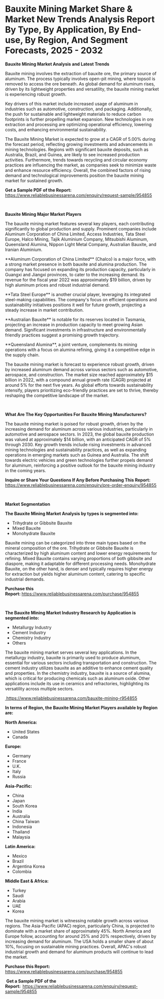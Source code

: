 <p><h1>Bauxite Mining Market Share & Market New Trends Analysis Report By Type, By Application, By End-use, By Region, And Segment Forecasts, 2025 - 2032</h1></p><p><strong>Bauxite Mining Market Analysis and Latest Trends</strong></p>
<p><p>Bauxite mining involves the extraction of bauxite ore, the primary source of aluminum. The process typically involves open-pit mining, where topsoil is removed to access the ore beneath. As global demand for aluminum rises, driven by its lightweight properties and versatility, the bauxite mining market is experiencing robust growth. </p><p>Key drivers of this market include increased usage of aluminum in industries such as automotive, construction, and packaging. Additionally, the push for sustainable and lightweight materials to reduce carbon footprints is further propelling market expansion. New technologies in ore extraction and processing are optimizing operational efficiency, lowering costs, and enhancing environmental sustainability.</p><p>The Bauxite Mining Market is expected to grow at a CAGR of 5.00% during the forecast period, reflecting growing investments and advancements in mining technologies. Regions with significant bauxite deposits, such as Australia, Brazil, and Guinea, are likely to see increased production activities. Furthermore, trends towards recycling and circular economy practices are influencing the market, as companies seek to minimize waste and enhance resource efficiency. Overall, the combined factors of rising demand and technological improvements position the bauxite mining market for sustained growth.</p></p>
<p><strong>Get a Sample PDF of the Report:&nbsp;</strong> <a href="https://www.reliablebusinessarena.com/enquiry/request-sample/954855?utm_campaign=2960&utm_medium=2&utm_source=Github&utm_content=ia&utm_term=16042025&utm_id=bauxite-mining">https://www.reliablebusinessarena.com/enquiry/request-sample/954855</a></p>
<p>&nbsp;</p>
<p><strong>Bauxite Mining Major Market Players</strong></p>
<p><p>The bauxite mining market features several key players, each contributing significantly to global production and supply. Prominent companies include Aluminum Corporation of China Limited, Access Industries, Tata Steel Europe, Halco Mining, Tajik Aluminium Company, Mitsubishi Aluminum, Queensland Alumina, Nippon Light Metal Company, Australian Bauxite, and Iranian Aluminium.</p><p>**Aluminum Corporation of China Limited** (Chalco) is a major force, with a strong market presence in both bauxite and alumina production. The company has focused on expanding its production capacity, particularly in Guangxi and Jiangxi provinces, to cater to the increasing demand. Its revenue for the fiscal year 2022 was approximately $19 billion, driven by high aluminum prices and robust industrial demand.</p><p>**Tata Steel Europe** is another crucial player, leveraging its integrated steel-making capabilities. The company's focus on efficient operations and sustainability initiatives positions it well for future growth, projecting a steady increase in market contribution. </p><p>**Australian Bauxite** is notable for its reserves located in Tasmania, projecting an increase in production capacity to meet growing Asian demand. Significant investments in infrastructure and environmentally friendly practices suggest a promising growth trajectory.</p><p>**Queensland Alumina**, a joint venture, complements its mining operations with a focus on alumina refining, giving it a competitive edge in the supply chain. </p><p>The bauxite mining market is forecast to experience robust growth, driven by increased aluminum demand across various sectors such as automotive, aerospace, and construction. The market size reached approximately $15 billion in 2022, with a compound annual growth rate (CAGR) projected at around 5% for the next five years. As global efforts towards sustainability intensify, players prioritizing eco-friendly practices are set to thrive, thereby reshaping the competitive landscape of the market.</p></p>
<p>&nbsp;</p>
<p><strong>What Are The Key Opportunities For Bauxite Mining Manufacturers?</strong></p>
<p><p>The bauxite mining market is poised for robust growth, driven by the increasing demand for aluminum across various industries, particularly in automotive and aerospace sectors. In 2023, the global bauxite production was valued at approximately $14 billion, with an anticipated CAGR of 5% through 2030. Key growth trends include rising investments in advanced mining technologies and sustainability practices, as well as expanding operations in emerging markets such as Guinea and Australia. The shift towards electric vehicles and green technologies further propels demand for aluminum, reinforcing a positive outlook for the bauxite mining industry in the coming years.</p></p>
<p><strong>Inquire or Share Your Questions If Any Before Purchasing This Report:</strong> <a href="https://www.reliablebusinessarena.com/enquiry/pre-order-enquiry/954855?utm_campaign=2960&utm_medium=2&utm_source=Github&utm_content=ia&utm_term=16042025&utm_id=bauxite-mining">https://www.reliablebusinessarena.com/enquiry/pre-order-enquiry/954855</a></p>
<p>&nbsp;</p>
<p><strong>Market Segmentation</strong></p>
<p><strong>The Bauxite Mining Market Analysis by types is segmented into:</strong></p>
<p><ul><li>Trihydrate or Gibbsite Bauxite</li><li>Mixed Bauxite</li><li>Monohydrate Bauxite</li></ul></p>
<p><p>Bauxite mining can be categorized into three main types based on the mineral composition of the ore. Trihydrate or Gibbsite Bauxite is characterized by high aluminum content and lower energy requirements for refining. Mixed Bauxite contains varying proportions of both gibbsite and diaspore, making it adaptable for different processing needs. Monohydrate Bauxite, on the other hand, is denser and typically requires higher energy for extraction but yields higher aluminum content, catering to specific industrial demands.</p></p>
<p><strong>Purchase this Report:&nbsp;</strong><a href="https://www.reliablebusinessarena.com/purchase/954855?utm_campaign=2960&utm_medium=2&utm_source=Github&utm_content=ia&utm_term=16042025&utm_id=bauxite-mining">https://www.reliablebusinessarena.com/purchase/954855</a></p>
<p>&nbsp;</p>
<p><strong>The Bauxite Mining Market Industry Research by Application is segmented into:</strong></p>
<p><ul><li>Metallurgy Industry</li><li>Cement Industry</li><li>Chemistry Industry</li><li>Others</li></ul></p>
<p><p>The bauxite mining market serves several key applications. In the metallurgy industry, bauxite is primarily used to produce aluminum, essential for various sectors including transportation and construction. The cement industry utilizes bauxite as an additive to enhance cement quality and properties. In the chemistry industry, bauxite is a source of alumina, which is critical for producing chemicals such as aluminum oxide. Other applications include its use in ceramics and refractories, highlighting its versatility across multiple sectors.</p></p>
<p><a href="https://www.reliablebusinessarena.com/bauxite-mining-r954855?utm_campaign=2960&utm_medium=2&utm_source=Github&utm_content=ia&utm_term=16042025&utm_id=bauxite-mining">&nbsp;https://www.reliablebusinessarena.com/bauxite-mining-r954855</a></p>
<p><strong>In terms of Region, the Bauxite Mining Market Players available by Region are:</strong></p>
<p>
    <p> <strong> North America: </strong>
        <ul>
            <li>United States</li>
            <li>Canada</li>
        </ul>
        </p> 
    <p> <strong> Europe: </strong>
        <ul>
            <li>Germany</li>
            <li>France</li>
            <li>U.K.</li>
            <li>Italy</li>
            <li>Russia</li>
        </ul>
        </p> 
    <p> <strong> Asia-Pacific: </strong>
        <ul>
            <li>China</li>
            <li>Japan</li>
            <li>South Korea</li>
            <li>India</li>
            <li>Australia</li>
            <li>China Taiwan</li>
            <li>Indonesia</li>
            <li>Thailand</li>
            <li>Malaysia</li>
        </ul>
        </p> 
    <p> <strong> Latin America: </strong>
        <ul>
            <li>Mexico</li>
            <li>Brazil</li>
            <li>Argentina Korea</li>
            <li>Colombia</li>
        </ul>
        </p> 
    <p> <strong> Middle East & Africa: </strong>
        <ul>
            <li>Turkey</li>
            <li>Saudi</li>
            <li>Arabia</li>
            <li>UAE</li>
            <li>Korea</li>
        </ul>
    </p>
    </p>
<p><p>The bauxite mining market is witnessing notable growth across various regions. The Asia-Pacific (APAC) region, particularly China, is projected to dominate with a market share of approximately 45%. North America and Europe follow, accounting for around 25% and 20% respectively, driven by increasing demand for aluminum. The USA holds a smaller share of about 10%, focusing on sustainable mining practices. Overall, APAC's robust industrial growth and demand for aluminum products will continue to lead the market.</p></p>
<p><strong>Purchase this Report: </strong><a href="https://www.reliablebusinessarena.com/purchase/954855?utm_campaign=2960&utm_medium=2&utm_source=Github&utm_content=ia&utm_term=16042025&utm_id=bauxite-mining">https://www.reliablebusinessarena.com/purchase/954855</a></p>
<p>&nbsp;<strong>Get a Sample PDF of the Report:&nbsp;&nbsp;</strong><a href="https://www.reliablebusinessarena.com/enquiry/request-sample/954855?utm_campaign=2960&utm_medium=2&utm_source=Github&utm_content=ia&utm_term=16042025&utm_id=bauxite-mining">https://www.reliablebusinessarena.com/enquiry/request-sample/954855</a></p>
<p><strong></strong></p>
<p><p></p><p></p><p></p></p>